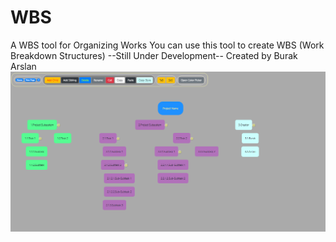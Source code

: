 # WBS
A WBS tool for Organizing Works
You can use this tool to create WBS (Work Breakdown Structures)
--Still Under Development--
Created by Burak Arslan
![Image of Example](https://github.com/Burak4Arslan/WBS/blob/master/Example_Pictures/burak-wbs.png)
